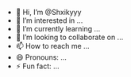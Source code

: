 - 👋 Hi, I’m @Shxikyyy
- 👀 I’m interested in ...
- 🌱 I’m currently learning ...
- 💞️ I’m looking to collaborate on ...
- 📫 How to reach me ...
- 😄 Pronouns: ...
- ⚡ Fun fact: ...

<!---
Shxikyyy/Shxikyyy is a ✨ special ✨ repository because its `README.md` (this file) appears on your GitHub profile.
You can click the Preview link to take a look at your changes.
--->
